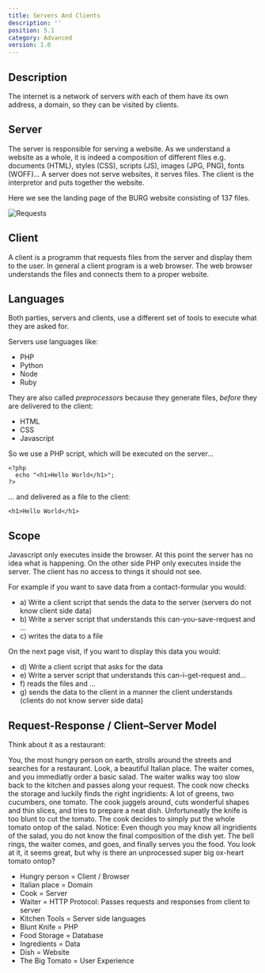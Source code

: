 ```yaml
---
title: Servers And Clients
description: ''
position: 5.1
category: Advanced
version: 1.0
---
```

## Description

The internet is a network of servers with each of them have its own address, a domain, so they can be visited by clients.

## Server

The server is responsible for serving a website. As we understand a website as a whole, it is indeed a composition of different files e.g. documents (HTML), styles (CSS), scripts (JS), images (JPG, PNG), fonts (WOFF)... A server does not serve websites, it serves files. The client is the interpretor and puts together the website.

Here we see the landing page of the BURG website consisting of 137 files.

![Requests](/servers-clients/01.jpg)

## Client

A client is a programm that requests files from the server and display them to the user. In general a client program is a web browser. The web browser understands the files and connects them to a proper website.

## Languages

Both parties, servers and clients, use a different set of tools to execute what they are asked for.

Servers use languages like:

- PHP
- Python
- Node
- Ruby

They are also called *preprocessors* because they generate files, *before* they are delivered to the client:

- HTML
- CSS
- Javascript

So we use a PHP script, which will be executed on the server...
```
<?php
  echo "<h1>Hello World</h1>";
?>
```
... and delivered as a file to the client:
```
<h1>Hello World</h1>
```

## Scope

Javascript only executes inside the browser. At this point the server has no idea what is happening.
On the other side PHP only executes inside the server. The client has no access to things it should not see.

For example if you want to save data from a contact-formular you would:

- a) Write a client script that sends the data to the server (servers do not know client side data)
- b) Write a server script that understands this can-you-save-request and ...
- c) writes the data to a file

On the next page visit, if you want to display this data you would:

- d) Write a client script that asks for the data
- e) Write a server script that understands this can-i-get-request and...
- f) reads the files and ...
- g) sends the data to the client in a manner the client understands (clients do not know server side data)

## Request-Response / Client–Server Model

Think about it as a restaurant:

You, the most hungry person on earth, strolls around the streets and searches for a restaurant.
Look, a beautiful Italian place.
The waiter comes, and you immediatly order a basic salad.
The waiter walks way too slow back to the kitchen and passes along your request.
The cook now checks the storage and luckily finds the right ingridients:
A lot of greens, two cucumbers, one tomato.
The cook juggels around, cuts wonderful shapes and thin slices, and tries to prepare a neat dish.
Unfortuneatly the knife is too blunt to cut the tomato.
The cook decides to simply put the whole tomato ontop of the salad.
Notice: Even though you may know all ingridients of the salad, you do not know the final composition of the dish yet.
The bell rings, the waiter comes, and goes, and finally serves you the food.
You look at it, it seems great, but why is there an unprocessed super big ox-heart tomato ontop?

- Hungry person = Client / Browser
- Italian place = Domain
- Cook = Server
- Waiter = HTTP Protocol: Passes requests and responses from client to server
- Kitchen Tools = Server side languages
- Blunt Knife = PHP
- Food Storage = Database
- Ingredients = Data
- Dish = Website
- The Big Tomato = User Experience
